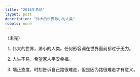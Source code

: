 ```yaml
---
title: "2016年总结"
layout: post
description: "伟大的世界渺小的人类"
robots: none
---
```


（未完）

1. 伟大的世界，渺小的人类。任何形容词在世界面前都过于无力。

2. 人生不易，希望家人平安幸福。

3. 端正态度，时刻告诉自己路很难走，但是因为路很难走才有意义。